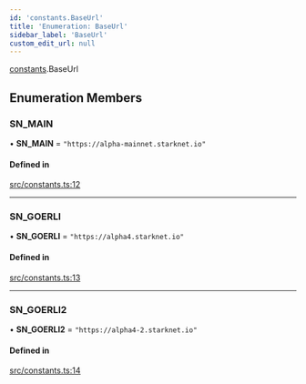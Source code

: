 ```yaml
---
id: 'constants.BaseUrl'
title: 'Enumeration: BaseUrl'
sidebar_label: 'BaseUrl'
custom_edit_url: null
---
```


[constants](../namespaces/constants.md).BaseUrl

## Enumeration Members

### SN_MAIN

• **SN_MAIN** = `"https://alpha-mainnet.starknet.io"`

#### Defined in

[src/constants.ts:12](https://github.com/0xs34n/starknet.js/blob/develop/src/constants.ts#L12)

---

### SN_GOERLI

• **SN_GOERLI** = `"https://alpha4.starknet.io"`

#### Defined in

[src/constants.ts:13](https://github.com/0xs34n/starknet.js/blob/develop/src/constants.ts#L13)

---

### SN_GOERLI2

• **SN_GOERLI2** = `"https://alpha4-2.starknet.io"`

#### Defined in

[src/constants.ts:14](https://github.com/0xs34n/starknet.js/blob/develop/src/constants.ts#L14)
